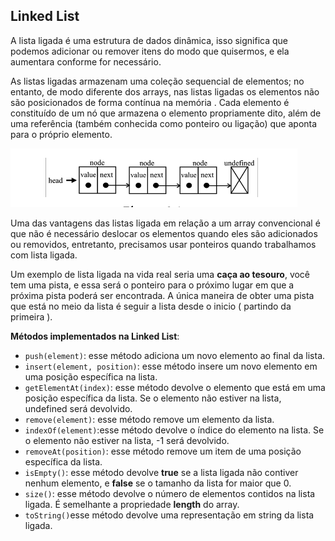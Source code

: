 ## Linked List

A lista ligada é uma estrutura de dados dinâmica, isso significa que podemos adicionar ou remover itens do modo que quisermos, e ela aumentara conforme for necessário.

As listas ligadas armazenam uma coleção sequencial de elementos; no entanto, de modo diferente dos arrays, nas listas ligadas os elementos não são posicionados de forma contínua na memória . Cada elemento é constituído de um nó que armazena o elemento propriamente dito, além de uma referência (também conhecida como ponteiro ou ligação) que aponta para o próprio elemento.

![](../../assets/linkedlist.png)

Uma das vantagens das listas ligada em relação a um array convencional é que não é necessário deslocar os elementos quando eles são adicionados ou removidos, entretanto, precisamos usar ponteiros quando trabalhamos com lista ligada.

Um exemplo de lista ligada na vida real seria uma **caça ao tesouro**, você tem uma pista, e essa será o ponteiro para o próximo lugar em que a próxima pista poderá ser encontrada. A única maneira de obter uma pista que está no meio da lista é seguir a lista desde o inicio ( partindo da primeira ).

**Métodos implementados na Linked List**:
- `push(element)`: esse método adiciona um novo elemento ao final da lista.
- `insert(element, position)`: esse método insere um novo elemento em uma posição específica na lista.
- `getElementAt(index)`: esse método devolve o elemento que está em uma posição específica da lista. Se o elemento não estiver na lista, undefined será devolvido.
- `remove(element)`: esse método remove um elemento da lista.
- `indexOf(element)`:esse método devolve o índice do elemento na lista. Se o elemento não estiver na lista, -1 será devolvido.
- `removeAt(position)`: esse método remove um item de uma posição específica da lista.
- `isEmpty()`: esse método devolve **true** se a lista ligada não contiver nenhum elemento, e **false** se o tamanho da lista for maior que 0.
- `size()`: esse método devolve o número de elementos contidos na lista ligada. É semelhante a propriedade **length** do array.
- `toString()`esse método devolve uma representação em string da lista ligada.


